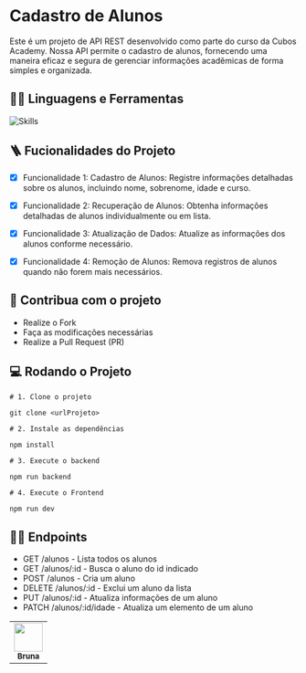 # Cadastro de Alunos

  <p align="left">
Este é um projeto de API REST desenvolvido como parte do curso da Cubos Academy. Nossa API permite o cadastro de alunos, fornecendo uma maneira eficaz e segura de gerenciar informações acadêmicas de forma simples e organizada.
  </p>

## :man_mechanic: Linguagens e Ferramentas

![Skills](https://skillicons.dev/icons?i=nodejs,js,express)

## :ladder: Fucionalidades do Projeto

- [x] Funcionalidade 1: Cadastro de Alunos: Registre informações detalhadas sobre os alunos, incluindo nome, sobrenome, idade e curso.

- [x] Funcionalidade 2: Recuperação de Alunos: Obtenha informações detalhadas de alunos individualmente ou em lista.

- [x] Funcionalidade 3: Atualização de Dados: Atualize as informações dos alunos conforme necessário.

- [x] Funcionalidade 4: Remoção de Alunos: Remova registros de alunos quando não forem mais necessários.

## :triangular_flag_on_post: Contribua com o projeto

- Realize o Fork
- Faça as modificações necessárias
- Realize a Pull Request (PR)

## :computer: Rodando o Projeto

```shell
# 1. Clone o projeto

git clone <urlProjeto>

# 2. Instale as dependências

npm install

# 3. Execute o backend

npm run backend

# 4. Execute o Frontend

npm run dev
```

## :sassy_man: Endpoints

- GET /alunos - Lista todos os alunos
- GET /alunos/:id - Busca o aluno do id indicado
- POST /alunos - Cria um aluno
- DELETE /alunos/:id - Exclui um aluno da lista
- PUT /alunos/:id - Atualiza informações de um aluno
- PATCH /alunos/:id/idade - Atualiza um elemento de um aluno

<table>
  <tr>
    <td align="center"><a href="https://github.com/brunagiammelaro"><img src="https://avatars.githubusercontent.com/u/138893476?v=4" width="50px;" alt=""/><br /><sub><b>Bruna</b></sub></a><br /></td>
   
    
  </tr>
</table>
